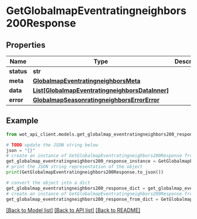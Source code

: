 # GetGlobalmapEventratingneighbors200Response


## Properties

Name | Type | Description | Notes
------------ | ------------- | ------------- | -------------
**status** | **str** |  | 
**meta** | [**GlobalmapEventratingneighborsMeta**](GlobalmapEventratingneighborsMeta.md) |  | 
**data** | [**List[GlobalmapEventratingneighborsDataInner]**](GlobalmapEventratingneighborsDataInner.md) |  | 
**error** | [**GlobalmapSeasonratingneighborsErrorError**](GlobalmapSeasonratingneighborsErrorError.md) |  | 

## Example

```python
from wot_api_client.models.get_globalmap_eventratingneighbors200_response import GetGlobalmapEventratingneighbors200Response

# TODO update the JSON string below
json = "{}"
# create an instance of GetGlobalmapEventratingneighbors200Response from a JSON string
get_globalmap_eventratingneighbors200_response_instance = GetGlobalmapEventratingneighbors200Response.from_json(json)
# print the JSON string representation of the object
print(GetGlobalmapEventratingneighbors200Response.to_json())

# convert the object into a dict
get_globalmap_eventratingneighbors200_response_dict = get_globalmap_eventratingneighbors200_response_instance.to_dict()
# create an instance of GetGlobalmapEventratingneighbors200Response from a dict
get_globalmap_eventratingneighbors200_response_from_dict = GetGlobalmapEventratingneighbors200Response.from_dict(get_globalmap_eventratingneighbors200_response_dict)
```
[[Back to Model list]](../README.md#documentation-for-models) [[Back to API list]](../README.md#documentation-for-api-endpoints) [[Back to README]](../README.md)



